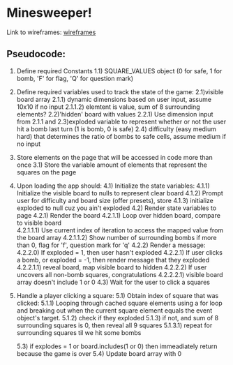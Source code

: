# Minesweeper!

Link to wireframes: [wireframes](wireframes.png)

## Pseudocode:
1) Define required Constants
    1.1) SQUARE_VALUES object (0 for safe, 1 for bomb, 'F' for flag, 'Q' for question mark)
2) Define required variables used to track the state of the game:
    2.1)visible board array
        2.1.1) dynamic dimensions based on user input, assume 10x10 if no input
            2.1.1.2) elemtent is value, sum of 8 surrounding elements?
    2.2)'hidden' board with values
        2.2.1) Use dimension input from 2.1.1 and 
    2.3)exploded variable to represent whether or not the user hit a bomb last turn (1 is bomb, 0 is safe)
    2.4) difficulty (easy medium hard) that determines the ratio of bombs to safe cells, assume medium if no input
3) Store elements on the page that will be accessed in code more than once
    3.1) Store the variable amount of elements that represent the squares on the page
4) Upon loading the app should:
    4.1) Initialize the state variables:
        4.1.1) Initialize the visible board to nulls to represent clear board
        4.1.2) Prompt user for difficulty and board size (offer presets), store
        4.1.3) initialize exploded to null cuz you ain't exploded
    4.2) Render state variables to page
        4.2.1) Render the board
            4.2.1.1) Loop over hidden board, compare to visible board  
                4.2.1.1.1) Use current index of iteration to access the mapped value from the board array
                4.2.1.1.2) Show number of surrounding bombs if more than 0, flag for 'f', question mark for 'q'
        4.2.2) Render a message:
            4.2.2.0) If exploded = 1, then user hasn't exploded
            4.2.2.1) If user clicks a bomb, or exploded = -1, then render message that they exploded
                4.2.2.1.1) reveal board, map visible board to hidden
            4.2.2.2) If user uncovers all non-bomb squares, congratulations
                4.2.2.2.1) visible board array doesn't include 1 or 0
    4.3) Wait for the user to click a squares
5) Handle a player clicking a square:
    5.1) Obtain index of square that was clicked:
        5.1.1) Looping through cached square elements using a for loop and breaking out when the current square element equals the event object's target.
        5.1.2) check if they exploded
        5.1.3) if not, and sum of 8 surrounding squares is 0, then reveal all 9 squares
            5.1.3.1) repeat for surrounding squares til we hit some bombs

    5.3) if explodes = 1 or board.includes(1 or 0) then immeadiately return because the game is over 
    5.4) Update board array with 0